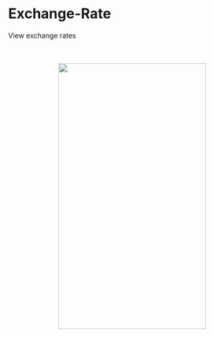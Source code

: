 # Exchange-Rate
View exchange rates
<br/>
<br/>
<br/>
<center><img src="https://user-images.githubusercontent.com/18110749/233790111-6431fbb2-cbc5-4857-bd14-e2fe61171c41.gif" width="300" height="540"/></center>
